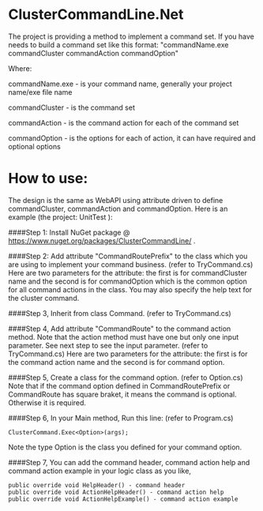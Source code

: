 # ClusterCommandLine.Net
The project is providing a method to implement a command set.
If you have needs to build a command set like this format:
"commandName.exe commandCluster commandAction commandOption"

Where:

commandName.exe - is your command name, generally your project name/exe file name

commandCluster - is the command set

commandAction - is the command action for each of the command set

commandOption - is the options for each of action, it can have required and optional options

# How to use:
The design is the same as WebAPI using attribute driven to define commandCluster, commandAction and commandOption. Here is an example (the project: UnitTest ):

####Step 1: Install NuGet package @ https://www.nuget.org/packages/ClusterCommandLine/ .

####Step 2: Add attribute "CommandRoutePrefix" to the class which you are using to implement your command business. (refer to TryCommand.cs)
   Here are two parameters for the attribute: the first is for commandCluster name and the second is for commandOption which is the common option for all command actions in the class.
        You may also specify the help text for the cluster command.
        
####Step 3, Inherit from class Command. (refer to TryCommand.cs)

####Step 4, Add attribute "CommandRoute" to the command action method. Note that the action method must have one but only one input parameter. See next step to see the input parameter. (refer to TryCommand.cs)
  Here are two parameters for the attribute: the first is for the command action name and the second is for command option.
        
####Step 5, Create a class for the command option. (refer to Option.cs)
  Note that if the command option defined in CommandRoutePrefix or CommandRoute has square braket, it means the command is optional. Otherwise it is required.
        
####Step 6, In your Main method, Run this line: (refer to Program.cs)
```
ClusterCommand.Exec<Option>(args);
```
  Note the type Option is the class you defined for your command option.
  
####Step 7, You can add the command header, command action help and command action example in your logic class as you like,
```
public override void HelpHeader() - command header
public override void ActionHelpHeader() - command action help
public override void ActionHelpExample() - command action example
```
